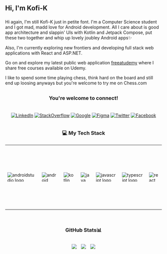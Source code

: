<h2 align="left">Hi, I'm Kofi-K</h2>

###

<p>Hi again, I'm still Kofi-K just in petite font. I'm a Computer Science student and I got mad, madd love for Android development. All I care about is good app architecture and slappin' UIs with Kotlin and Jetpack Compose, put these two together and whip up lovely joubley Android apps✨ </p>

<p>Also, I'm currently exploring new frontiers and developing full stack web applications with React and ASP.NET. <br/>

Go on and explore my latest public web application [freeatudemy](https://freeatudemy.com/) where I share free courses available on Udemy. </p>

<p>I like to spend some time playing chess, think hard on the board and still end up loosing anyways but you're welcome to try me on Chess.com</p>

###


<h2> </h2>

<h3 align="center">You're welcome to connect!</h3>

###
<div align='center' style="display: flex; flex-direction:column; flex-wrap: wrap; align-items: center;" >

[![LinkedIn](https://img.shields.io/badge/LinkedIn-%230077B5.svg?logo=linkedin&logoColor=white)](https://linkedin.com/in/linkedin.com/in/kofi-k-vincent-516778196) [![StackOverflow](https://img.shields.io/badge/StackOverflow-@kofik-orange?style=flat&logo=stackoverflow)](https://stackoverflow.com/users/22117063/kofi-k) [![Google](https://img.shields.io/badge/Google-Developers_Community-blue?style=flat&logo=jetpackcompose)](https://g.dev/kofi) [![Figma](https://img.shields.io/badge/Figma-community-blue?style=flat&logo=figma)](https://www.figma.com/@kofi_k) [![Twitter](https://img.shields.io/badge/Twitter-%231DA1F2.svg?logo=Twitter&logoColor=white)](https://twitter.com/K_O_F_I) [![Facebook](https://img.shields.io/badge/Facebook-%231877F2.svg?logo=Facebook&logoColor=white)](https://facebook.com/https://web.facebook.com/vincent.kofi.5492?_rdc=1&_rdr)

</div>

###

<h3 align="center">💻 My Tech Stack</h3>

###

</div>
<div align='center'>

|                                              |                                              |
|--------------------------------------------------------|----------------------------------------------------|
| <div style="display: flex; align-items: center;"><div style="display: flex; gap: 10px;"><img src="https://cdn.jsdelivr.net/gh/devicons/devicon/icons/androidstudio/androidstudio-original.svg" height="30" alt="androidstudio logo"  /><img width="10" /><img src="https://cdn.jsdelivr.net/gh/devicons/devicon/icons/android/android-original.svg" height="30" alt="android logo"  /><img width="10" /><img src="https://cdn.jsdelivr.net/gh/devicons/devicon/icons/kotlin/kotlin-original.svg" height="30" alt="kotlin logo"  /><img width="10" /><img src="https://cdn.jsdelivr.net/gh/devicons/devicon/icons/java/java-original.svg" height="30" alt="java logo"  /><img width="10" /><img src="https://cdn.jsdelivr.net/gh/devicons/devicon/icons/javascript/javascript-original.svg" height="30" alt="javascript logo"  /><img width="10" /><img src="https://cdn.jsdelivr.net/gh/devicons/devicon/icons/typescript/typescript-original.svg" height="30" alt="typescript logo"  /><img width="10" /><img src="https://cdn.jsdelivr.net/gh/devicons/devicon/icons/react/react-original.svg" height="30" alt="react logo"  /><img width="10" /><img src="https://cdn.jsdelivr.net/gh/devicons/devicon/icons/python/python-original.svg" height="30" alt="python logo"  /><img width="10" /><img src="https://cdn.jsdelivr.net/gh/devicons/devicon/icons/mysql/mysql-original.svg" height="30" alt="mysql logo"  /><img width="10" /><img src="https://cdn.jsdelivr.net/gh/devicons/devicon/icons/firebase/firebase-plain.svg" height="30" alt="firebase logo"  /><img width="10" /><img src="https://cdn.jsdelivr.net/gh/devicons/devicon/icons/figma/figma-original.svg" height="30" alt="figma logo"  /></div></div> | <img align="right" height="200" src="/thoughtworks-gif_dribbble.gif" alt="image" /> |

</div

###
<br/>

<h3 align="center">GitHub Stats📊</h3>
 <h2> </h2>
<div align="center">
  <img width="30%" src="https://github-readme-stats.vercel.app/api?username=kofi-k&theme=radical&hide_border=false&include_all_commits=false&count_private=false" style="margin-right: 10px;">
  <img width="30%" src="https://github-readme-streak-stats.herokuapp.com/?user=kofi-k&theme=radical&hide_border=false" style="margin-right: 10px;">
  <img width="30%" src="https://github-readme-stats.vercel.app/api/top-langs/?username=kofi-k&theme=radical&hide_border=false&include_all_commits=false&count_private=false&layout=compact">
</div>

###
